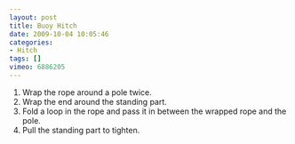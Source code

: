 ```yaml
---
layout: post
title: Buoy Hitch
date: 2009-10-04 10:05:46
categories:
- Hitch
tags: []
vimeo: 6886205
---
```


1. Wrap the rope around a pole twice.
1. Wrap the end around the standing part.
1. Fold a loop in the rope and pass it in between the wrapped rope and the pole.
1. Pull the standing part to tighten.

